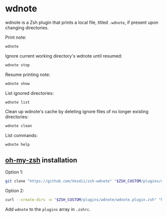# wdnote

wdnote is a Zsh plugin that prints a local file, titled `.wdnote`, if present upon changing directories.

Print note:
```zsh
wdnote
```

Ignore current working directory's wdnote until resumed:
```zsh
wdnote stop
```

Resume printing note:
```zsh
wdnote show
```

List ignored directories:
```zsh
wdnote list
```

Clean up wdnote's cache by deleting ignore files of no longer existing directories:
```zsh
wdnote clean
```

List commands:
```zsh
wdnote help
```

## [oh-my-zsh](https://github.com/ohmyzsh/ohmyzsh) installation

Option 1:
```zsh
git clone "https://github.com/Vesdii/zsh-wdnote" "$ZSH_CUSTOM/plugins/wdnote"
```

Option 2:
```zsh
curl --create-dirs -o "$ZSH_CUSTOM/plugins/wdnote/wdnote.plugin.zsh" "https://raw.githubusercontent.com/Vesdii/zsh-wdnote/master/wdnote.plugin.zsh"
```

Add `wdnote` to the `plugins` array in `.zshrc`.
